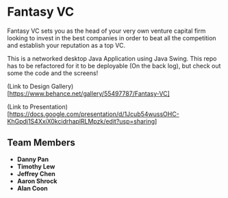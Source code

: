# Fantasy VC

Fantasy VC sets you as the head of your very own venture capital firm looking to invest in the best companies in order to beat all the competition and establish your reputation as a top VC.

This is a networked desktop Java Application using Java Swing. This repo has to be refactored for it to be deployable (On the back log), but check out some the code and the screens!

(Link to Design Gallery) [https://www.behance.net/gallery/55497787/Fantasy-VC]

(Link to Presentation)[https://docs.google.com/presentation/d/1Jcub54wussOHC-KhGpdj1S4XxiX0kcidrhaplRLMpzk/edit?usp=sharing]

## Team Members

- **Danny Pan**
- **Timothy Lew**
- **Jeffrey Chen**
- **Aaron Shrock**
- **Alan Coon**

